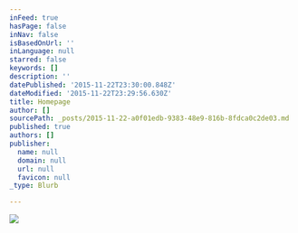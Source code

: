```yaml
---
inFeed: true
hasPage: false
inNav: false
isBasedOnUrl: ''
inLanguage: null
starred: false
keywords: []
description: ''
datePublished: '2015-11-22T23:30:00.848Z'
dateModified: '2015-11-22T23:29:56.630Z'
title: Homepage
author: []
sourcePath: _posts/2015-11-22-a0f01edb-9383-48e9-816b-8fdca0c2de03.md
published: true
authors: []
publisher:
  name: null
  domain: null
  url: null
  favicon: null
_type: Blurb

---
```

![](https://the-grid-user-content.s3-us-west-2.amazonaws.com/00a62cec-5136-48ea-8b1d-0c9661a08bfd.jpg)